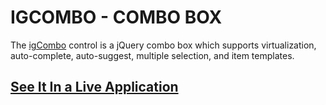 # IGCOMBO - COMBO BOX 
The <a href="https://www.igniteui.com/help/api/2020.1/ui.igcombo#options:multiSelection" target="_blank">igCombo</a> control is a jQuery combo box which supports virtualization, auto-complete, auto-suggest, multiple selection, and item templates.
## [See It In a Live Application](http://aarvitech.com/Research/IGCOMBO/igniteui/)
